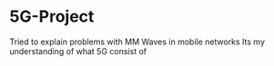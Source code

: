 # 5G-Project
Tried to explain problems with MM Waves in mobile networks
Its my understanding of what 5G consist of
